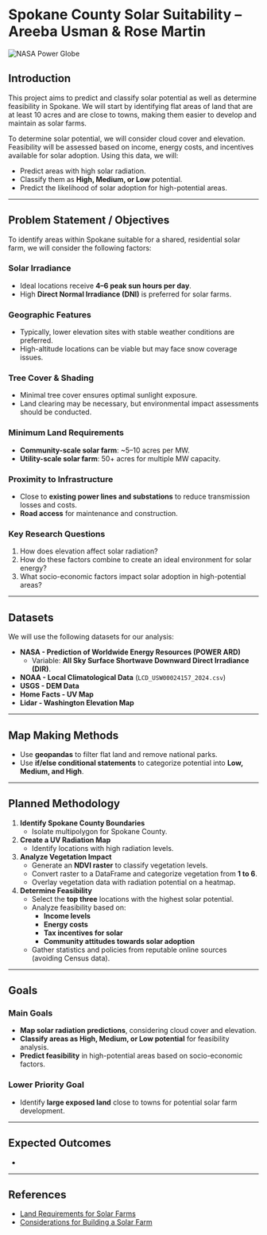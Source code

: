# Spokane County Solar Suitability – Areeba Usman & Rose Martin  

![NASA Power Globe](power_globe.gif)

## Introduction  
This project aims to predict and classify solar potential as well as determine feasibility in Spokane. We will start by identifying flat areas of land that are at least 10 acres and are close to towns, making them easier to develop and maintain as solar farms.  

To determine solar potential, we will consider cloud cover and elevation. Feasibility will be assessed based on income, energy costs, and incentives available for solar adoption. Using this data, we will:  
- Predict areas with high solar radiation.  
- Classify them as **High, Medium, or Low** potential.  
- Predict the likelihood of solar adoption for high-potential areas.  

---

## Problem Statement / Objectives  
To identify areas within Spokane suitable for a shared, residential solar farm, we will consider the following factors:  

### **Solar Irradiance**  
- Ideal locations receive **4–6 peak sun hours per day**.  
- High **Direct Normal Irradiance (DNI)** is preferred for solar farms.  

### **Geographic Features**  
- Typically, lower elevation sites with stable weather conditions are preferred.  
- High-altitude locations can be viable but may face snow coverage issues.  

### **Tree Cover & Shading**  
- Minimal tree cover ensures optimal sunlight exposure.  
- Land clearing may be necessary, but environmental impact assessments should be conducted.  

### **Minimum Land Requirements**  
- **Community-scale solar farm**: ~5–10 acres per MW.  
- **Utility-scale solar farm**: 50+ acres for multiple MW capacity.  

### **Proximity to Infrastructure**  
- Close to **existing power lines and substations** to reduce transmission losses and costs.  
- **Road access** for maintenance and construction.  

### **Key Research Questions**  
1. How does elevation affect solar radiation?  
2. How do these factors combine to create an ideal environment for solar energy?  
3. What socio-economic factors impact solar adoption in high-potential areas?  

---

## Datasets  
We will use the following datasets for our analysis:  

- **NASA - Prediction of Worldwide Energy Resources (POWER ARD)**  
  - Variable: **All Sky Surface Shortwave Downward Direct Irradiance (DIR)**.  
- **NOAA - Local Climatological Data** (`LCD_USW00024157_2024.csv`)  
- **USGS - DEM Data**  
- **Home Facts - UV Map**  
- **Lidar - Washington Elevation Map**  

---

## Map Making Methods  
- Use **geopandas** to filter flat land and remove national parks.  
- Use **if/else conditional statements** to categorize potential into **Low, Medium, and High**.  

---

## Planned Methodology  
1. **Identify Spokane County Boundaries**  
   - Isolate multipolygon for Spokane County.  
2. **Create a UV Radiation Map**  
   - Identify locations with high radiation levels.  
3. **Analyze Vegetation Impact**  
   - Generate an **NDVI raster** to classify vegetation levels.  
   - Convert raster to a DataFrame and categorize vegetation from **1 to 6**.  
   - Overlay vegetation data with radiation potential on a heatmap.  
4. **Determine Feasibility**  
   - Select the **top three** locations with the highest solar potential.  
   - Analyze feasibility based on:  
     - **Income levels**  
     - **Energy costs**  
     - **Tax incentives for solar**  
     - **Community attitudes towards solar adoption**  
   - Gather statistics and policies from reputable online sources (avoiding Census data).  

---

## Goals  

### **Main Goals**  
- **Map solar radiation predictions**, considering cloud cover and elevation.  
- **Classify areas as High, Medium, or Low potential** for feasibility analysis.  
- **Predict feasibility** in high-potential areas based on socio-economic factors.  

### **Lower Priority Goal**  
- Identify **large exposed land** close to towns for potential solar farm development.  

---

## Expected Outcomes  
- 

---

## References  
- [Land Requirements for Solar Farms](https://mysunshare.com/blog/land-requirement-for-solar-farm/#:~:text=solar%20farm%20development.-,Land%20size,revenue%20in%20the%20long%20run.)  
- [Considerations for Building a Solar Farm](https://greendealflow.com/considerations-when-building-a-solar-farm#:~:text=The%20first%20consideration%20is%20the,of%20peak%20sun%20per%20day.)  
